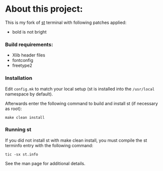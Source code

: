 # About this project:

This is my fork of [st][stterm] terminal with following patches applied:

- bold is not bright

### Build requirements:

- Xlib header files
- fontconfig
- freetype2

### Installation

Edit `config.mk` to match your local setup (st is installed into
the `/usr/local` namespace by default).

Afterwards enter the following command to build and install st (if
necessary as root):

    make clean install

### Running st

If you did not install st with make clean install, you must compile
the st terminfo entry with the following command:

    tic -sx st.info

See the man page for additional details.

[stterm]: https://st.suckless.org

